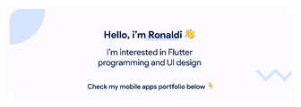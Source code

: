 ![ronaldichandra](https://raw.githubusercontent.com/ronaldichandra/ronaldichandra/main/cardv3_1.png)

